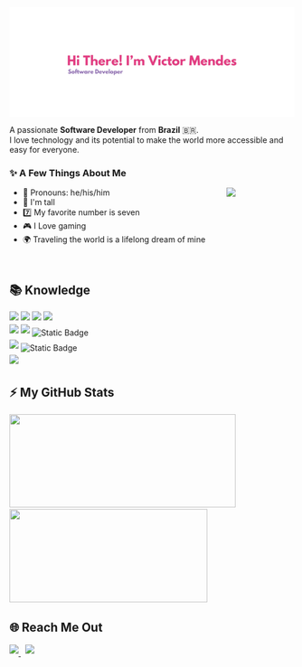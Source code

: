 <img src="assets/banner.png" align="center"/>

<div style="width: 100%;max-width: 800px;">
    <p>
    A passionate <strong>Software Developer</strong> from <strong>Brazil</strong> 🇧🇷. <br/>
    I love technology and its potential to make the world more accessible and easy for everyone.
    </p>
    <div >
        <h3>✨ A Few Things About Me</h3>
        <img src="https://i.pinimg.com/originals/09/c6/29/09c62903beeba336dc9da76eb5c9a107.gif" align="right" style="margin-left: 10px;" width="120px"/>
        <ul align="left">
            <li>🧑 Pronouns: he/his/him</li>
            <li>🦒 I'm tall</li>
            <li>7️⃣ My favorite number is seven</li>
            <li>🎮 I Love gaming</li>
            <li>🌍 Traveling the world is a lifelong dream of mine</li>
        </ul>
        <br/>
    </div>
    <div>
        <h2>📚 Knowledge</h2>
        <img 
            src="https://img.shields.io/badge/react-%2320232a.svg?style=for-the-badge&logo=react&logoColor=%2361DAFB" 
            style="margin-bottom: 4px;" 
            height="30px"
        />
        <img 
            src="https://img.shields.io/badge/bootstrap-%23563D7C.svg?style=for-the-badge&logo=bootstrap&logoColor=white" 
            style="margin-bottom: 4px;" 
            height="30px"
        />
        <img 
            src="https://img.shields.io/badge/html5-%23E34F26.svg?style=for-the-badge&logo=html5&logoColor=white" 
            style="margin-bottom: 4px;" 
            height="30px"
        />
        <img 
            src="https://img.shields.io/badge/css3-%231572B6.svg?style=for-the-badge&logo=css3&logoColor=white" 
            style="margin-bottom: 4px;" 
            height="30px"
        />
        <br/>
        <img 
            src="https://img.shields.io/badge/javascript-%23323330.svg?style=for-the-badge&logo=javascript&logoColor=%23F7DF1E" 
            style="margin-bottom: 4px;"
            height="30px" 
        />
        <img 
            src="https://img.shields.io/badge/typescript-%23007ACC.svg?style=for-the-badge&logo=typescript&logoColor=white" 
            style="margin-bottom: 4px;" 
            height="30px"
        />
        <img 
            alt="Static Badge" 
            src="https://img.shields.io/badge/csharp-purple?style=for-the-badge&logo=csharp" 
            style="margin-bottom: 4px;"
            height="30px" 
        />
        <br/>
        <img 
            src="https://img.shields.io/badge/node.js-6DA55F?style=for-the-badge&logo=node.js&logoColor=white" 
            style="margin-bottom: 4px;" 
            height="30px"
        />
        <img 
            alt="Static Badge" 
            src="https://img.shields.io/badge/dotnet-purple?style=for-the-badge&logo=dotnet" 
            style="margin-bottom: 4px;" 
            height="30px"
        />
        <br/>
        <img 
            src="https://img.shields.io/badge/git-%23F05033.svg?style=for-the-badge&logo=git&logoColor=white" 
            style="margin-bottom: 4px;" 
            height="30px"
        />
    </div>
    <h2>⚡ My GitHub Stats</h2>
    <div>
        <img 
            src="https://github-readme-stats.vercel.app/api?username=ImVictorM&show_icons=true&theme=radical&PAT_1&rank_icon=github" 
            style="width: 100%;max-width: 400px;height: 165px;"
        />
        <img 
            src="https://github-readme-stats.vercel.app/api/top-langs/?username=ImVictorM&langs_count=8&layout=compact&title_color=d83b7d&text_color=a9f6e7&bg_color=141321&hide_border=false&theme=tokyonight&PAT_1"
            style="width: 100%;max-width: 350px;height: 165px;"
        />
    </div>
    <section>
        <h2>🌐 Reach Me Out</h2>
        <a href="https://www.linkedin.com/in/victor-figueiredo-mendes/" target="_blank">
            <img src="https://img.shields.io/badge/-LinkedIn-%230077B5?style=for-the-badge&logo=linkedin&logoColor=white" style="margin-bottom: 4px;" 
            height="30px"/>
        </a>
        &nbsp
        <a href = "mailto:victor.fmendes7@gmail.com" target="_blank">
            <img src="https://img.shields.io/badge/Gmail-D14836?style=for-the-badge&logo=gmail&logoColor=white" style="margin-bottom: 4px;" 
            height="30px"/>
        </a>
    </section>
</div>

